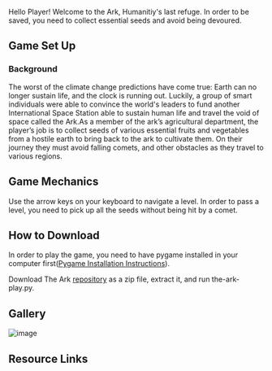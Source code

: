 
Hello Player! Welcome to the Ark, Humanitiy's last refuge. In order to be saved, you need to collect essential seeds and avoid being devoured.

## Game Set Up

### Background
The worst of the climate change predictions have come true: Earth can no longer sustain life, and the clock is running out. Luckily, a group of smart individuals were able to convince the world's leaders to fund another International Space Station able to sustain human life and travel the void of space called the Ark.As a member of the ark’s agricultural department, the player’s job is to collect seeds of various essential fruits and vegetables from a hostile earth to bring back to the ark to cultivate them. On their journey they must avoid falling comets, and other obstacles as they travel to various regions.

## Game Mechanics
Use the arrow keys on your keyboard to navigate a level. In order to pass a level, you need to pick up all the seeds without being hit by a comet.

## How to Download

In order to play the game, you need to have pygame installed in your computer first([Pygame Installation Instructions](https://www.pygame.org/wiki/GettingStarted#Pygame%20Installation)).

Download The Ark [repository](https://github.com/olincollege/the-ark-game) as a zip file, extract it, and run the-ark-play.py.

## Gallery
![image](https://i.pinimg.com/originals/ca/0f/71/ca0f716c1ff573645ad557e5ee7be120.png)


## Resource Links


